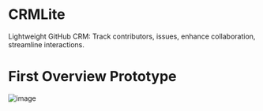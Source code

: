 # CRMLite
 Lightweight GitHub CRM: Track contributors, issues, enhance collaboration, streamline interactions.

# First Overview Prototype
![image](https://github.com/Otherwa/CRMLite/assets/67428572/4e96769f-2463-4132-9518-e31cb9e234d3)

